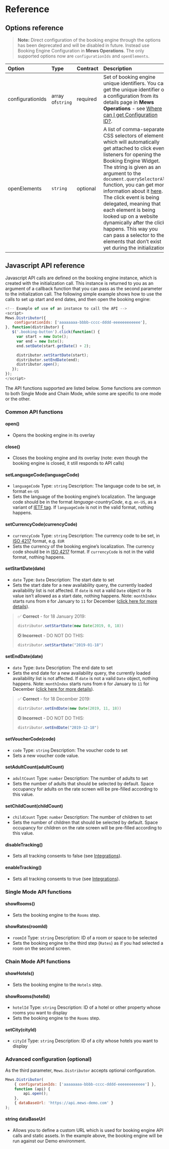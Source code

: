 # Reference

## Options reference

> **Note:** Direct configuration of the booking engine through the options has been deprecated and will be disabled in future.
> Instead use Booking Engine Configuration in **Mews Operations**. The only supported options now are `configurationIds` and `openElements`.

| Option | Type | Contract | Description |
| :-- | :-- | :-- | :-- |
| configurationIds | array of`string` | required | Set of booking engine unique identifiers. You can get the unique identifier of a configuration from its details page in __Mews Operations__ - see [Where can I get Configuration ID?](../FAQ/README.md#where-can-i-get-configuration-id). |
| openElements | `string` | optional | A list of comma-separated CSS selectors of elements, which will automatically get attached to click event listeners for opening the Booking Engine Widget. The string is given as an argument to the `document.querySelectorAll` function, you can get more information about it [here](https://developer.mozilla.org/en-US/docs/Web/API/Document/querySelectorAll). The click event is being delegated, meaning that each element is being looked up on a website dynamically after the click happens. This way you can pass a selector to the elements that don’t exist yet during the initialization. |

## Javascript API reference

Javascript API calls are defined on the booking engine instance, which is created with the initialization call. This instance is returned to you as an argument of a callback function that you can pass as the second parameter to the initialization call.
The following simple example shows how to use the calls to set up start and end dates, and then open the booking engine:

```javascript
<!-- Example of use of an instance to call the API -->
<script>
Mews.Distributor({
    configurationIds: ['aaaaaaaa-bbbb-cccc-dddd-eeeeeeeeeeee'],
}, function(distributor) {
   $('.booking-button').click(function() {
     var start = new Date();
     var end = new Date();
     end.setDate(start.getDate() + 2);

     distributor.setStartDate(start);
     distributor.setEndDate(end);
     distributor.open();
   });
});
</script>
```

The API functions supported are listed below. Some functions are common to both Single Mode and Chain Mode, while some are specific to one mode or the other.

### Common API functions

#### open\(\)

* Opens the booking engine in its overlay

#### close\(\)

* Closes the booking engine and its overlay (note: even though the booking engine is closed, it still responds to API calls)

#### setLanguageCode\(languageCode\)

* `languageCode` Type: `string` Description: The language code to be set, in format `en-US`
* Sets the language of the booking engine’s localization. The language code should be in the format _language_-_countryCode_, e.g. `en-US`, as a variant of [IETF tag](https://en.wikipedia.org/wiki/IETF_language_tag). If `languageCode` is not in the valid format, nothing happens.

#### setCurrencyCode\(currencyCode\)

* `currencyCode` Type: `string` Description: The currency code to be set, in [ISO 4217](https://en.wikipedia.org/wiki/ISO_4217) format, e.g. `EUR`
* Sets the currency of the booking engine’s localization. The currency code should be in [ISO 4217](https://en.wikipedia.org/wiki/ISO_4217) format. If `currencyCode` is not in the valid format, nothing happens.

#### setStartDate\(date\)

* `date` Type: `Date` Description: The start date to set
* Sets the start date for a new availability query, the currently loaded availability list is not affected. If `date` is not a valid `Date` object or its value isn’t allowed as a start date, nothing happens. Note: `monthIndex` starts runs from `0` for January to `11` for December ([click here for more details](https://developer.mozilla.org/en-US/docs/Web/JavaScript/Reference/Global_Objects/Date/Date#Individual_date_and_time_component_values)).

> ✅ **Correct** - for 18 January 2019:
>
> ```javascript
> distributor.setStartDate(new Date(2019, 0, 18))
> ```
>
> ❎ **Incorrect** - DO NOT DO THIS:
>
> ```javascript
> distributor.setStartDate("2019-01-18")
> ```

#### setEndDate\(date\)

* `date` Type: `Date` Description: The end date to set
* Sets the end date for a new availability query, the currently loaded availability list is not affected. If `date` is not a valid `Date` object, nothing happens. Note: `monthIndex` starts runs from `0` for January to `11` for December ([click here for more details](https://developer.mozilla.org/en-US/docs/Web/JavaScript/Reference/Global_Objects/Date/Date#Individual_date_and_time_component_values)).

> ✅ **Correct** - for 18 December 2019:
>
> ```javascript
> distributor.setEndDate(new Date(2019, 11, 18))
> ```
>
> ❎ **Incorrect** - DO NOT DO THIS:
> 
> ```javascript
> distributor.setEndDate("2019-12-18")
> ```

#### setVoucherCode\(code\)

* `code` Type: `string` Description: The voucher code to set
* Sets a new voucher code value.

#### setAdultCount\(adultCount\)

* `adultCount` Type: `number` Description: The number of adults to set
* Sets the number of adults that should be selected by default. Space occupancy for adults on the rate screen will be pre-filled according to this value.

#### setChildCount\(childCount\)

* `childCount` Type: `number` Description: The number of children to set
* Sets the number of children that should be selected by default. Space occupancy for children on the rate screen will be pre-filled according to this value.

#### disableTracking()

* Sets all tracking consents to false (see [Integrations](integrations/README.md)).

#### enableTracking()

* Sets all tracking consents to true (see [Integrations](integrations/README.md)).

### Single Mode API functions

#### showRooms\(\)

* Sets the booking engine to the `Rooms` step.

#### showRates\(roomId\)

* `roomId` Type: `string` Description: ID of a room or space to be selected
* Sets the booking engine to the third step \(`Rates`\) as if you had selected a room on the second screen.

### Chain Mode API functions

#### showHotels\(\)

* Sets the booking engine to the `Hotels` step.

#### showRooms\(hotelId\)

* `hotelId` Type: `string` Description: ID of a hotel or other property whose rooms you want to display
* Sets the booking engine to the `Rooms` step.

#### setCity\(cityId\)

* `cityId` Type: `string` Description: ID of a city whose hotels you want to display

### Advanced configuration \(optional\)

As the third parameter, `Mews.Distributor` accepts optional configuration.

```javascript
Mews.Distributor(
    { configurationIds: ['aaaaaaaa-bbbb-cccc-dddd-eeeeeeeeeeee'] },
    function (api) {
        api.open();
    },
    { dataBaseUrl: 'https://api.mews-demo.com' }
);
```

#### string dataBaseUrl

* Allows you to define a custom URL which is used for booking engine API calls and static assets.
In the example above, the booking engine will be run against our Demo environment.
